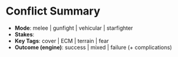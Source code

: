 # Conflict Summary
- **Mode**: melee | gunfight | vehicular | starfighter
- **Stakes**: <what matters>
- **Key Tags**: cover | ECM | terrain | fear
- **Outcome (engine)**: success | mixed | failure (+ complications)
